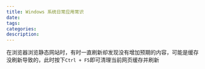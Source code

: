 ```yaml
---
title: Windows 系统日常应用常识
date: 
tags:
categories:
description: 
---
```





在浏览器浏览静态网站时，有时一直刷新却发现没有增加预期的内容，可能是缓存没刷新导致的，此时按下`Ctrl + F5`即可清理当前网页缓存并刷新


